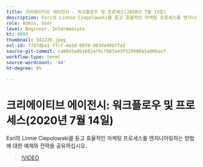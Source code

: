 ```yaml
---
title: 크리에이티브 에이전시 - 워크플로우 및 프로세스(2020년 7월 14일)
description: Esri의 Linnie Ciepolowski를 듣고 효율적인 마케팅 프로세스를 엔지니어링하는 방법에 대한 예제와 전략을 공유하십시오.
role: Admin, User
level: Beginner, Intermediate
kt: 9993
thumbnail: 341220.jpeg
exl-id: f7d7dba1-ffcf-4e2d-9970-d03de99b7fa3
source-git-commit: ca06e5a8b1602a7bcfb83a43f529680a5a96bacf
workflow-type: tm+mt
source-wordcount: '44'
ht-degree: 0%

---
```


# 크리에이티브 에이전시: 워크플로우 및 프로세스(2020년 7월 14일)

Esri의 Linnie Ciepolowski를 듣고 효율적인 마케팅 프로세스를 엔지니어링하는 방법에 대한 예제와 전략을 공유하십시오.

>[!VIDEO](https://video.tv.adobe.com/v/341220/?quality=12&learn=on)
